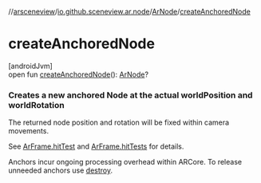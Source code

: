 //[arsceneview](../../../index.md)/[io.github.sceneview.ar.node](../index.md)/[ArNode](index.md)/[createAnchoredNode](create-anchored-node.md)

# createAnchoredNode

[androidJvm]\
open fun [createAnchoredNode](create-anchored-node.md)(): [ArNode](index.md)?

###  Creates a new anchored Node at the actual worldPosition and worldRotation

The returned node position and rotation will be fixed within camera movements.

See [ArFrame.hitTest](../../io.github.sceneview.ar.arcore/-ar-frame/hit-test.md) and [ArFrame.hitTests](../../io.github.sceneview.ar.arcore/-ar-frame/hit-tests.md) for details.

Anchors incur ongoing processing overhead within ARCore. To release unneeded anchors use [destroy](destroy.md).
